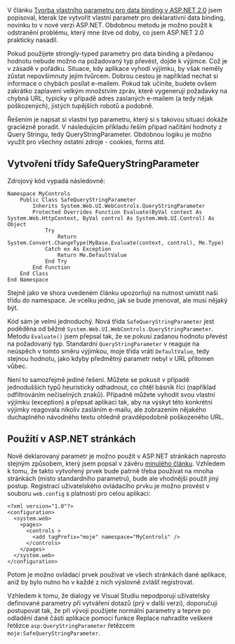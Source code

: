 <!-- dcterms:identifier = aspnetcz#59 -->
<!-- dcterms:title = Vytváření vlastních parametrů podruhé - "bezpečný" query string parametr -->
<!-- dcterms:abstract = Pokud použijete strongly-typed parametry pro data binding a předanou hodnotu nebude možno na požadovaný typ převést, dojde k výjimce. Pokud si informace o výjimkách ve své aplikaci necháte posílat e-mailem, můžete být brzo zaplaveni zprávami právě o tomto typu chyb. Vyhnout se tomu lze právě pomocí vlastního parametru. -->
<!-- np9:categoryId = 1 -->
<!-- x4w:category = Tipy, triky -->
<!-- np9:authorId = 1 -->
<!-- np9:authorEmail = michal.valasek@altairis.cz -->
<!-- dcterms:creator = Michal Altair Valášek -->
<!-- dcterms:created = 2005-11-09T03:21:35.817+01:00 -->
<!-- dcterms:dateAccepted = 2005-11-09T03:21:35.817+01:00 -->

V článku [Tvorba vlastního parametru pro data binding v ASP.NET 2.0](/entry/article-20051005.aspx) jsem popisoval, kterak lze vytvořit vlastní parametr pro deklarativní data binding, novinku to v nové verzi ASP.NET. Obdobnou metodu je možno použít k odstranění problému, který mne štve od doby, co jsem ASP.NET 2.0 prakticky nasadil.

Pokud použijete strongly-typed parametry pro data binding a předanou hodnotu nebude možno na požadovaný typ převést, dojde k výjimce. Což je v zásadě v pořádku. Situace, kdy aplikace vyhodí výjimku, by však neměly zůstat nepovšimnuty jejím tvůrcem. Dobrou cestou je například nechat si informace o chybách posílat e-mailem. Pokud tak učiníte, budete ovšem zakrátko zaplaveni velkým množstvím zpráv, které vygenerují požadavky na chybná URL, typicky v případě adres zaslaných e-mailem (a tedy nějak poškozených), jistých tupějších robotů a podobně.

Řešením je napsat si vlastní typ parametru, který si s takovou situací dokáže graciézně poradit. V následujícím příkladu řeším případ načítání hodnoty z Query Stringu, tedy QueryStringParameter. Obdobnou logiku je možno využít pro všechny ostatní zdroje - cookies, forms atd.

## Vytvoření třídy SafeQueryStringParameter

Zdrojový kód vypadá následovně:

    Namespace MyControls
        Public Class SafeQueryStringParameter
            Inherits System.Web.UI.WebControls.QueryStringParameter
            Protected Overrides Function Evaluate(ByVal context As System.Web.HttpContext, ByVal control As System.Web.UI.Control) As Object
                Try
                    Return System.Convert.ChangeType(MyBase.Evaluate(context, control), Me.Type)
                Catch ex As Exception
                    Return Me.DefaultValue
                End Try
            End Function
        End Class
    End Namespace

Stejně jako ve shora uvedeném článku upozorňuji na nutnost umístit naši třídu do namespace. Je vcelku jedno, jak se bude jmenovat, ale musí nějaký být.

Kód sám je velmi jednoduchý. Nová třída `SafeQueryStringParameter` jest poděděna od běžné `System.Web.UI.WebControls.QueryStringParameter`. Metodu `Evaluate()` jsem přepsal tak, že se pokusí zadanou hodnotu převést na požadovaný typ. Standardní `QueryStringParameter` v reaguje na neúspěch v tomto směru výjimkou, moje třída vrátí `DefaultValue`, tedy stejnou hodnotu, jako kdyby předmětný parametr nebyl v URL přítomen vůbec.

Není to samozřejmě jediné řešení. Můžete se pokusit v případě jednodušších typů heuristicky odhadnout, co chtěl básník říci (například odfiltrováním nečíselných znaků). Případně můžete vyhodit svou vlastní výjimku (exception) a přepsat aplikaci tak, aby na výskyt této konkrétní výjimky reagovala nikoliv zasláním e-mailu, ale zobrazením nějakého duchaplného návodného textu ohledně pravděpodobně poškozeného URL.

## Použití v ASP.NET stránkách

Nově deklarovaný parametr je možno použít v ASP.NET stránkách naprosto stejným způsobem, který jsem popsal v závěru [minulého článku](/entry/article-20051005.aspx). Vzhledem k tomu, že takto vytvořený prvek bude patrně třeba používat na mnoha stránkách (místo standardního parametru), bude ale vhodnější použít jiný postup. Registraci uživatelského ovládacího prvku je možno provést v souboru `web.config` s platností pro celou aplikaci:

    <?xml version="1.0"?>
    <configuration>
      <system.web>
        <pages>
          <controls >
            <add tagPrefix="moje" namespace="MyControls" />
          </controls>
        </pages>
      </system.web>
    </configuration>

Potom je možno ovládací prvek používat ve všech stránkách dané aplikace, aniž by bylo nutno ho v každé z nich výslovně zvlášť registrovat.

Vzhledem k tomu, že dialogy ve Visual Studiu nepodporují uživatelsky definované parametry při vytváření dotazů (prý v další verzi), doporučuji postupovat tak, že při vývoji použijete normální parametry a teprve po odladění dané části aplikace pomocí funkce Replace nahradíte veškeré řetězce `asp:QueryStringParameter` řetězcem `moje:SafeQueryStringParameter`.